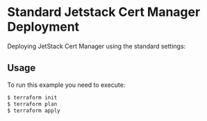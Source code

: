 # Standard Jetstack Cert Manager Deployment

Deploying JetStack Cert Manager using the standard settings:


## Usage

To run this example you need to execute:

```bash
$ terraform init
$ terraform plan
$ terraform apply
```
